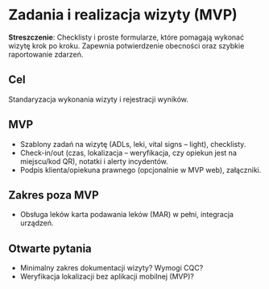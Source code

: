 # Zadania i realizacja wizyty (MVP)

**Streszczenie**: Checklisty i proste formularze, które pomagają wykonać wizytę krok po kroku. Zapewnia potwierdzenie obecności oraz szybkie raportowanie zdarzeń.


## Cel
Standaryzacja wykonania wizyty i rejestracji wyników.

## MVP
- Szablony zadań na wizytę (ADLs, leki, vital signs – light), checklisty.
- Check-in/out (czas, lokalizacja – weryfikacja, czy opiekun jest na miejscu/kod QR), notatki i alerty incydentów.
- Podpis klienta/opiekuna prawnego (opcjonalnie w MVP web), załączniki.

## Zakres poza MVP
- Obsługa leków karta podawania leków (MAR) w pełni, integracja urządzeń.

## Otwarte pytania
- Minimalny zakres dokumentacji wizyty? Wymogi CQC?
- Weryfikacja lokalizacji bez aplikacji mobilnej (MVP)?
